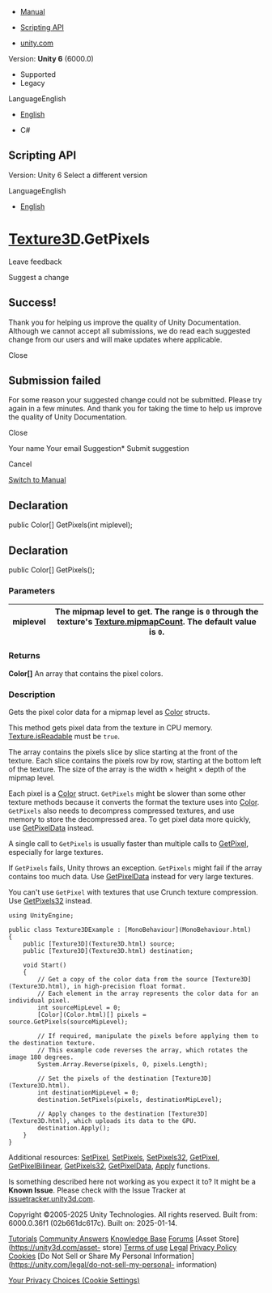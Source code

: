 [ ]()

  * [Manual](../Manual/index.html)
  * [Scripting API](../ScriptReference/index.html)

  * [unity.com](https://unity.com/)

Version: **Unity 6** (6000.0)

  * Supported
  * Legacy

LanguageEnglish

  * [English]()

  * C#

[ ](https://docs.unity3d.com)

## Scripting API

Version: Unity 6 Select a different version

LanguageEnglish

  * [English]()

#  [Texture3D](Texture3D.html).GetPixels

Leave feedback

Suggest a change

## Success!

Thank you for helping us improve the quality of Unity Documentation. Although
we cannot accept all submissions, we do read each suggested change from our
users and will make updates where applicable.

Close

## Submission failed

For some reason your suggested change could not be submitted. Please <a>try
again</a> in a few minutes. And thank you for taking the time to help us
improve the quality of Unity Documentation.

Close

Your name Your email Suggestion* Submit suggestion

Cancel

[Switch to Manual](../Manual/class-Texture3D.html "Go to Texture3D Component
in the Manual")

## Declaration

public Color[] GetPixels(int miplevel);

## Declaration

public Color[] GetPixels();

### Parameters

miplevel | The mipmap level to get. The range is `0` through the texture's [Texture.mipmapCount](Texture-mipmapCount.html). The default value is `0`.  
---|---  
  
### Returns

**Color[]** An array that contains the pixel colors.

### Description

Gets the pixel color data for a mipmap level as [Color](Color.html) structs.

This method gets pixel data from the texture in CPU memory.
[Texture.isReadable](Texture-isReadable.html) must be `true`.  
  
The array contains the pixels slice by slice starting at the front of the
texture. Each slice contains the pixels row by row, starting at the bottom
left of the texture. The size of the array is the width × height × depth of
the mipmap level.  
  
Each pixel is a [Color](Color.html) struct. `GetPixels` might be slower than
some other texture methods because it converts the format the texture uses
into [Color](Color.html). `GetPixels` also needs to decompress compressed
textures, and use memory to store the decompressed area. To get pixel data
more quickly, use [GetPixelData](Texture3D.GetPixelData.html) instead.  
  
A single call to `GetPixels` is usually faster than multiple calls to
[GetPixel](Texture3D.GetPixel.html), especially for large textures.  
  
If `GetPixels` fails, Unity throws an exception. `GetPixels` might fail if the
array contains too much data. Use [GetPixelData](Texture3D.GetPixelData.html)
instead for very large textures.  
  
You can't use `GetPixel` with textures that use Crunch texture compression.
Use [GetPixels32](Texture3D.GetPixels32.html) instead.

    
    
    using UnityEngine;  
      
    public class Texture3DExample : [MonoBehaviour](MonoBehaviour.html)
    {
        public [Texture3D](Texture3D.html) source;
        public [Texture3D](Texture3D.html) destination;  
      
        void Start()
        {
            // Get a copy of the color data from the source [Texture3D](Texture3D.html), in high-precision float format.
            // Each element in the array represents the color data for an individual pixel.
            int sourceMipLevel = 0;
            [Color](Color.html)[] pixels = source.GetPixels(sourceMipLevel);  
      
            // If required, manipulate the pixels before applying them to the destination texture.
            // This example code reverses the array, which rotates the image 180 degrees.
            System.Array.Reverse(pixels, 0, pixels.Length);  
      
            // Set the pixels of the destination [Texture3D](Texture3D.html).
            int destinationMipLevel = 0;
            destination.SetPixels(pixels, destinationMipLevel);  
      
            // Apply changes to the destination [Texture3D](Texture3D.html), which uploads its data to the GPU.
            destination.Apply();
        }
    }
    

Additional resources: [SetPixel](Texture3D.SetPixel.html),
[SetPixels](Texture3D.SetPixels.html),
[SetPixels32](Texture3D.SetPixels32.html),
[GetPixel](Texture3D.GetPixel.html),
[GetPixelBilinear](Texture3D.GetPixelBilinear.html),
[GetPixels32](Texture3D.GetPixels32.html),
[GetPixelData](Texture3D.GetPixelData.html), [Apply](Texture3D.Apply.html)
functions.

Is something described here not working as you expect it to? It might be a
**Known Issue**. Please check with the Issue Tracker at
[issuetracker.unity3d.com](https://issuetracker.unity3d.com).

Copyright ©2005-2025 Unity Technologies. All rights reserved. Built from:
6000.0.36f1 (02b661dc617c). Built on: 2025-01-14.

[Tutorials](https://unity3d.com/learn) [Community
Answers](https://answers.unity3d.com) [Knowledge
Base](https://support.unity3d.com/hc/en-us)
[Forums](https://forum.unity3d.com) [Asset Store](https://unity3d.com/asset-
store) [Terms of use](https://docs.unity3d.com/Manual/TermsOfUse.html)
[Legal](https://unity.com/legal) [Privacy
Policy](https://unity.com/legal/privacy-policy)
[Cookies](https://unity.com/legal/cookie-policy) [Do Not Sell or Share My
Personal Information](https://unity.com/legal/do-not-sell-my-personal-
information)

[Your Privacy Choices (Cookie Settings)](javascript:void\(0\);)

